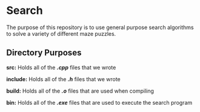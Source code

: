 # Search
The purpose of this repository is to use general purpose search algorithms to solve a variety of different maze puzzles. 

## Directory Purposes 
**src:** Holds all of the **_.cpp_** files that we wrote 

**include:** Holds all of the **_.h_** files that we wrote

**build:** Holds all of the **_.o_** files that are used when compiling

**bin:** Holds all of the **_.exe_** files that are used to execute the search program
